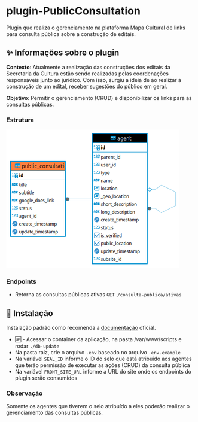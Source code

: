 # plugin-PublicConsultation

Plugin que realiza o gerenciamento na plataforma Mapa Cultural de links para consulta pública sobre a construção de editais.

## ✨ Informações sobre o plugin

**Contexto**: Atualmente a realização das construções dos editais da Secretaria da Cultura estão sendo realizadas pelas coordenações responsáveis junto ao jurídico. Com isso, surgiu a ideia de ao realizar a construção de um edital, receber sugestões do público em geral.

**Objetivo**: Permitir o gerenciamento (CRUD) e disponibilizar os links para as consultas públicas.

### Estrutura

![db-structure](db-structure.png)

### Endpoints

- Retorna as consultas públicas ativas `GET /consulta-publica/ativas`

## 🚀 Instalação

Instalação padrão como recomenda a [documentação](https://mapasculturais.gitbook.io/documentacao-para-desenvolvedores/formacao-para-desenvolvedores/plugins) oficial.

- 🆙 - Acessar o container da aplicação, na pasta /var/www/scripts e rodar `./db-update`
- Na pasta raiz, crie o arquivo `.env` baseado no arquivo `.env.example`
- Na variável `SEAL_ID` informe o ID do selo que está atribuído aos agentes que terão permissão de executar as ações (CRUD) da consulta pública
- Na variável `FRONT_SITE_URL` informe a URL do site onde os endpoints do plugin serão consumidos

### Observação

Somente os agentes que tiverem o selo atribuído a eles poderão realizar o gerenciamento das consultas públicas.
